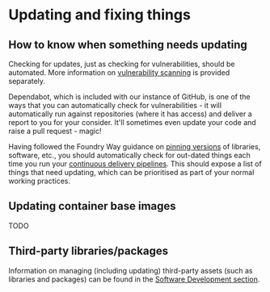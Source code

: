 # Updating and fixing things

## How to know when something needs updating

Checking for updates, just as checking for vulnerabilities, should be automated. More information on [vulnerability scanning](../logging-monitoring-alerting/vulnerability-scanning.md) is provided separately. 

Dependabot, which is included with our instance of GitHub, is one of the ways that you can automatically check for vulnerabilities - it will automatically run against repositories (where it has access) and deliver a report to you for your consider. It'll sometimes even update your code and raise a pull request - magic!

Having followed the Foundry Way guidance on [pinning versions](../../software-development/version-control/pinning-versions.md) of libraries, software, etc., you should automatically check for out-dated things each time you run your [continuous delivery pipelines](../../software-development/building-and-deploying/index.md). This should expose a list of things that need updating, which can be prioritised as part of your normal working practices. 

## Updating container base images

TODO

## Third-party libraries/packages

Information on managing (including updating) third-party assets (such as libraries and packages) can be found in the [Software Development section](../../software-development/how-to-manage-third-party-software-dependencies.md).

